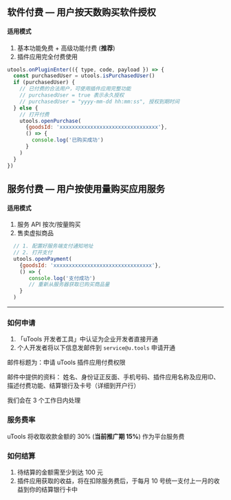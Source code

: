 ## 软件付费 — 用户按天数购买软件授权

#### 适用模式
1. 基本功能免费 + 高级功能付费 (**推荐**)
2. 插件应用完全付费使用

``` javascript
utools.onPluginEnter(({ type, code, payload }) => {
  const purchasedUser = utools.isPurchasedUser()
  if (purchasedUser) {
    // 已付费的合法用户，可使用插件应用完整功能
    // purchasedUser = true 表示永久授权
    // purchasedUser = "yyyy-mm-dd hh:mm:ss", 授权到期时间
  } else {
    // 打开付费
    utools.openPurchase(
      {goodsId: 'xxxxxxxxxxxxxxxxxxxxxxxxxxxxxxxx'}, 
      () => {
        console.log('已购买成功')
      }
    )
  }
})
```

## 服务付费 — 用户按使用量购买应用服务

#### 适用模式
1. 服务 API 按次/按量购买
2. 售卖虚拟商品

``` javascript
  // 1. 配置好服务端支付通知地址
  // 2. 打开支付
  utools.openPayment(
    {goodsId: 'xxxxxxxxxxxxxxxxxxxxxxxxxxxxxxxx'}, 
    () => {
       console.log('支付成功')
       // 重新从服务器获取已购买商品量
    }
  )

```

------

### 如何申请

1. 「uTools 开发者工具」中认证为企业开发者直接开通
2. 个人开发者将以下信息发邮件到 `service@u.tools` 申请开通

邮件标题为：申请 uTools 插件应用付费权限

邮件中提供的资料：
姓名、身份证正反面、手机号码、插件应用名称及应用ID、描述付费功能、结算银行及卡号（详细到开户行）

我们会在 3 个工作日内处理

### 服务费率

uTools 将收取收款金额的 30% (**当前推广期 15%**)  作为平台服务费

### 如何结算

1. 待结算的金额需至少到达 100 元
2. 插件应用获取的收益，将在扣除服务费后，于每月 10 号统一支付上一月的收益到你的结算银行卡中
